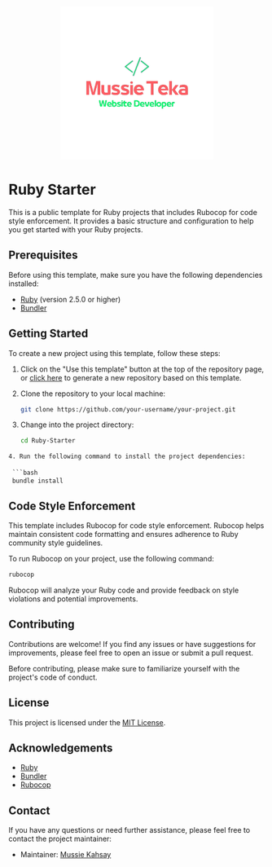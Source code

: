 <div align="center">
  <img src="mussie.png" alt="logo" width="300px"  height="300px" />
</div>

# Ruby Starter

This is a public template for Ruby projects that includes Rubocop for code style enforcement. It provides a basic structure and configuration to help you get started with your Ruby projects.

## Prerequisites

Before using this template, make sure you have the following dependencies installed:

- [Ruby](https://www.ruby-lang.org/en/) (version 2.5.0 or higher)
- [Bundler](https://bundler.io/)

## Getting Started

To create a new project using this template, follow these steps:

1. Click on the "Use this template" button at the top of the repository page, or [click here](https://github.com/your-username/your-project/generate) to generate a new repository based on this template.

2. Clone the repository to your local machine:

   ```bash
   git clone https://github.com/your-username/your-project.git
   ```
3. Change into the project directory:

   ```bash
   cd Ruby-Starter
  ```
4. Run the following command to install the project dependencies:

   ```bash
   bundle install
   ```

## Code Style Enforcement
This template includes Rubocop for code style enforcement. Rubocop helps maintain consistent code formatting and ensures adherence to Ruby community style guidelines.

To run Rubocop on your project, use the following command:

   ```bash
   rubocop
  ```
Rubocop will analyze your Ruby code and provide feedback on style violations and potential improvements.

## Contributing
Contributions are welcome! If you find any issues or have suggestions for improvements, please feel free to open an issue or submit a pull request.

Before contributing, please make sure to familiarize yourself with the project's code of conduct.

## License

This project is licensed under the [MIT License](LICENSE).

## Acknowledgements

- [Ruby](https://www.ruby-lang.org/en/)
- [Bundler](https://bundler.io/)
- [Rubocop](https://rubocop.org/)

## Contact

If you have any questions or need further assistance, please feel free to contact the project maintainer:

- Maintainer: [Mussie Kahsay](mailto:mussieteka@gmail.com)
